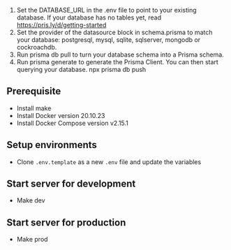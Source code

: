 1. Set the DATABASE_URL in the .env file to point to your existing database. If your database has no tables yet, read https://pris.ly/d/getting-started
2. Set the provider of the datasource block in schema.prisma to match your database: postgresql, mysql, sqlite, sqlserver, mongodb or cockroachdb.
3. Run prisma db pull to turn your database schema into a Prisma schema.
4. Run prisma generate to generate the Prisma Client. You can then start querying your database.
   npx prisma db push

## Prerequisite

- Install make
- Install Docker version 20.10.23
- Install Docker Compose version v2.15.1

## Setup environments

- Clone `.env.template` as a new `.env` file and update the variables

## Start server for development

- Make dev

## Start server for production

- Make prod

